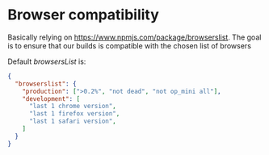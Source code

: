 # Browser compatibility

Basically relying on <https://www.npmjs.com/package/browserslist>. The goal
is to ensure that our builds is compatible with the chosen list of browsers

Default _browsersList_ is:

```json
{
  "browserslist": {
    "production": [">0.2%", "not dead", "not op_mini all"],
    "development": [
      "last 1 chrome version",
      "last 1 firefox version",
      "last 1 safari version",
    ]
  }
}
```
